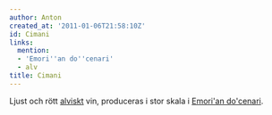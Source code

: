 ```yaml
---
author: Anton
created_at: '2011-01-06T21:58:10Z'
id: Cimani
links:
  mention:
  - 'Emori''an do''cenari'
  - alv
title: Cimani
---
```


Ljust och rött [alviskt] vin, produceras i stor skala i [Emori'an do'cenari].

  [alviskt]: alv
  [Emori'an do'cenari]: Emorian_docenari
